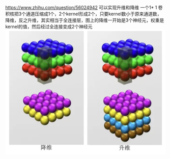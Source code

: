 https://www.zhihu.com/question/56024942
可以实现升维和降维
一个1* 1 卷积核把3个通道压缩成1个，2个kernel形成2个，只要kernel数小于原来通道数，降维，反之升维，其实相当于全连接层，图上的降维一开始是3个神经元，权重是kernel的值，然后经过全连接变成2个神经元
![|555](assets/Pasted%20image%2020250917204933.png)